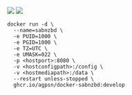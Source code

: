 ![ ](https://ghcr-badge.egpl.dev/agpsn/docker-sabnzbd/size?tag=develop&color=black&label=SIZE&ignore=latest)
![ ](https://ghcr-badge.egpl.dev/agpsn/docker-sabnzbd/latest_tag?color=black&label=VERSION&ignore=latest)

```
docker run -d \
  --name=sabnzbd \
  -e PUID=1000 \
  -e PGID=1000 \
  -e TZ=UTC \
  -e UMASK=022 \
  -p <hostport>:8080 \
  -v <hostconfigpath>:/config \
  -v <hostmediapath>:/data \
  --restart unless-stopped \
  ghcr.io/agpsn/docker-sabnzbd:develop
```
